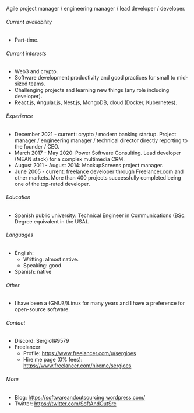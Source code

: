 Agile project manager / engineering manager / lead developer / developer.

###### Current availability

- Part-time.

###### Current interests
- Web3 and crypto.
- Software development productivity and good practices for small to mid-sized teams.
- Challenging projects and learning new things (any role including developer).
- React.js, Angular.js, Nest.js, MongoDB, cloud (Docker, Kubernetes).

###### Experience
- December 2021 - current: crypto / modern banking startup. Project manager / engineering manager / technical director directly reporting to the founder / CEO.
- March 2017 - May 2020: Power Software Consulting. Lead developer (MEAN stack) for a complex multimedia CRM.
- August 2011 - August 2014: MockupScreens project manager.
- June 2005 - current: freelance developer through Freelancer.com and other markets. More than 400 projects successfully completed being one of the top-rated developer.

###### Education
- Spanish public university: Technical Engineer in Communications (BSc. Degree equivalent in the USA).

###### Languages
- English:
	- Writting: almost native.
	- Speaking: good.
- Spanish: native

###### Other
- I have been a (GNU?/)Linux for many years and I have a preference for open-source software.

###### Contact 
- Discord: Sergio1#9579
- Freelancer 
    - Profile: https://www.freelancer.com/u/sergioes
    - Hire me page (0% fees): https://www.freelancer.com/hireme/sergioes

###### More
- Blog: https://softwareandoutsourcing.wordpress.com/
- Twitter: https://twitter.com/SoftAndOutSrc
